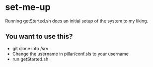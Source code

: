 # set-me-up

Running getStarted.sh does an initial setup of the system to my liking.

## You want to use this?

* git clone into /srv
* Change the username in pillar/conf.sls to your username
* run getStarted.sh
